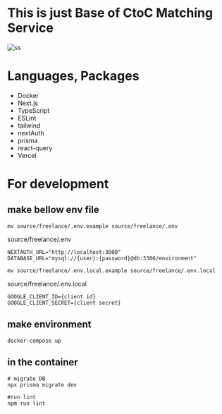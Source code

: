 # This is just Base of CtoC Matching Service
![ss](https://user-images.githubusercontent.com/74640521/143842542-90def100-3566-4d62-af10-1aafd05d7f4b.png)

# Languages, Packages
 - Docker
 - Next.js
 - TypeScript 
 - ESLint
 - tailwind 
 - nextAuth
 - prisma
 - react-query
 - Vercel

# For development
## make bellow env file
```
mv source/freelance/.env.example source/freelance/.env
```
source/freelance/.env
```
NEXTAUTH_URL="http://localhost:3000"
DATABASE_URL="mysql://{user}:{password}@db:3306/environment"
```

```
mv source/freelance/.env.local.example source/freelance/.env.local
```
source/freelance/.env.local
```
GOOGLE_CLIENT_ID={client id}
GOOGLE_CLIENT_SECRET={client secret}
```

## make environment
```
docker-compose up
```

## in the container
```
# migrate DB
npx prisma migrate dev

#run lint
npm run lint
```
